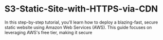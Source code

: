 # S3-Static-Site-with-HTTPS-via-CDN
In this step-by-step tutorial, you’ll learn how to deploy a blazing-fast, secure static website using Amazon Web Services (AWS). This guide focuses on leveraging AWS's free tier, making it secure
